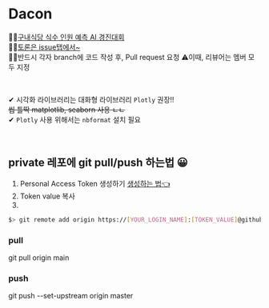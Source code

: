 # Dacon

🙋‍♂️[구내식당 식수 인원 예측 AI 경진대회](https://dacon.io/competitions/official/235743/overview/description) <br>
🙋‍♀️[토론은 issue탭에서~](https://github.com/pym7857/Dacon/issues) <br>
🧛‍♂️반드시 각자 branch에 코드 작성 후, Pull request 요청 ⚠이때, 리뷰어는 멤버 모두 지정

<br>

✔ 시각화 라이브러리는 대화형 라이브러리 `Plotly` 권장!! <br>
~~씹 틀딱 matplotlib, seaborn 사용 ㄴㄴ~~ <br>
✔ `Plotly` 사용 위해서는 `nbformat` 설치 필요

<br>

## private 레포에 git pull/push 하는법 😀
1. Personal Access Token 생성하기 [생성하는 법👈](https://calvinjmkim.tistory.com/19)
2. Token value 복사
3. 
```bash
$> git remote add origin https://[YOUR_LOGIN_NAME]:[TOKEN_VALUE]@github.com/pym7857/Dacon
```
### pull
git pull origin main 

### push
git push --set-upstream origin master
